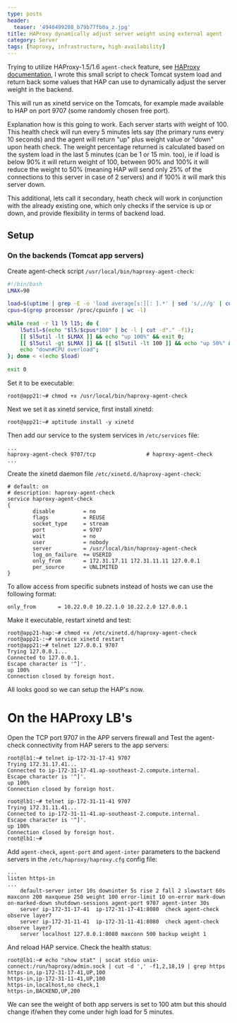 ```yaml
---
type: posts
header:
  teaser: '4940499208_b79b77fb0a_z.jpg'
title: HAProxy dynamically adjust server weight using external agent
category: Server
tags: [haproxy, infrastructure, high-availability]
---
```


Trying to utilize HAProxy-1.5/1.6 `agent-check` feature, see [HAProxy documentation](http://cbonte.github.io/haproxy-dconv/configuration-1.5.html#5.2-agent-check), I wrote this small script to check Tomcat system load and return back some values that HAP can use to dynamically adjust the server weight in the backend.

This will run as xinetd service on the Tomcats, for example made available to HAP on port 9707 (some randomly chosen free port).

Explanation how is this going to work. Each server starts with weight of 100. This health check will run every 5 minutes lets say (the primary runs every 10 seconds) and the agent will return "up" plus weight value or "down" upon heath check. The weight percentage returned is calculated based on the system load in the last 5 minutes (can be 1 or 15 min. too), ie if load is below 90% it will return weight of 100, between 90% and 100% it will reduce the weight to 50% (meaning HAP will send only 25% of the connections to this server in case of 2 servers) and if 100% it will mark this server down.

This additional, lets call it secondary, heath check will work in conjunction with the already existing one, which only checks if the service is up or down, and provide flexibility in terms of backend load.

## Setup

### On the backends (Tomcat app servers)

Create agent-check script `/usr/local/bin/haproxy-agent-check`:

```bash
#!/bin/bash
LMAX=90
 
load=$(uptime | grep -E -o 'load average[s:][: ].*' | sed 's/,//g' | cut -d' ' -f3-5)
cpus=$(grep processor /proc/cpuinfo | wc -l)
 
while read -r l1 l5 l15; do {
    l5util=$(echo "$l5/$cpus*100" | bc -l | cut -d"." -f1);
    [[ $l5util -lt $LMAX ]] && echo "up 100%" && exit 0;
    [[ $l5util -gt $LMAX ]] && [[ $l5util -lt 100 ]] && echo "up 50%" && exit 0;
    echo "down#CPU overload";
}; done < <(echo $load)
 
exit 0
```

Set it to be executable:

```
root@app21:~# chmod +x /usr/local/bin/haproxy-agent-check
```

Next we set it as xinetd service, first install xinetd:

```
root@app21:~# aptitude install -y xinetd
```

Then add our service to the system services in `/etc/services` file:

```
...
haproxy-agent-check 9707/tcp                # haproxy-agent-check
...
```

Create the xinetd daemon file `/etc/xinetd.d/haproxy-agent-check`:

```
# default: on
# description: haproxy-agent-check
service haproxy-agent-check
{
        disable         = no
        flags           = REUSE
        socket_type     = stream
        port            = 9707
        wait            = no
        user            = nobody
        server          = /usr/local/bin/haproxy-agent-check
        log_on_failure  += USERID
        only_from       = 172.31.17.11 172.31.11.11 127.0.0.1
        per_source      = UNLIMITED
}
```

To allow access from specific subnets instead of hosts we can use the following format:

```
only_from       = 10.22.0.0 10.22.1.0 10.22.2.0 127.0.0.1
```

Make it executable, restart xinetd and test:

```
root@app21-hap:~# chmod +x /etc/xinetd.d/haproxy-agent-check
root@app21-:~# service xinetd restart
root@app21:~# telnet 127.0.0.1 9707
Trying 127.0.0.1...
Connected to 127.0.0.1.
Escape character is '^]'.
up 100%
Connection closed by foreign host.
```

All looks good so we can setup the HAP's now.

# On the HAProxy LB's

Open the TCP port 9707 in the APP servers firewall and Test the agent-check connectivity from HAP serers to the app servers:

```
root@lb1:~# telnet ip-172-31-17-41 9707
Trying 172.31.17.41...
Connected to ip-172-31-17-41.ap-southeast-2.compute.internal.
Escape character is '^]'.
up 100%
Connection closed by foreign host.
 
root@lb1:~# telnet ip-172-31-11-41 9707
Trying 172.31.11.41...
Connected to ip-172-31-11-41.ap-southeast-2.compute.internal.
Escape character is '^]'.
up 100%
Connection closed by foreign host.
root@lb1:~#
```

Add `agent-check`, `agent-port` and `agent-inter` parameters to the backend servers in the `/etc/haproxy/haproxy.cfg` config file:

```
...
listen https-in
...
    default-server inter 10s downinter 5s rise 2 fall 2 slowstart 60s maxconn 200 maxqueue 250 weight 100 error-limit 10 on-error mark-down on-marked-down shutdown-sessions agent-port 9707 agent-inter 30s
    server ip-172-31-17-41  ip-172-31-17-41:8080  check agent-check observe layer7
    server ip-172-31-11-41  ip-172-31-11-41:8080  check agent-check observe layer7
    server localhost 127.0.0.1:8080 maxconn 500 backup weight 1
```

And reload HAP service. Check the health status:

```
root@lb1:~# echo "show stat" | socat stdio unix-connect:/run/haproxy/admin.sock | cut -d ',' -f1,2,18,19 | grep https
https-in,ip-172-31-17-41,UP,100
https-in,ip-172-31-11-41,UP,100
https-in,localhost,no check,1
https-in,BACKEND,UP,200
```

We can see the weight of both app servers is set to 100 atm but this should change if/when they come under high load for 5 minutes.
